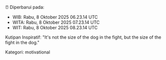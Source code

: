⏰ Diperbarui pada:
- WIB: Rabu, 8 Oktober 2025 06.23.14 UTC
- WITA: Rabu, 8 Oktober 2025 07.23.14 UTC
- WIT: Rabu, 8 Oktober 2025 08.23.14 UTC

Kutipan Inspiratif:
"It's not the size of the dog in the fight, but the size of the fight in the dog."


Kategori: motivational

